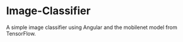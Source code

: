 # Image-Classifier
A simple image classifier using Angular and the mobilenet model from TensorFlow.
